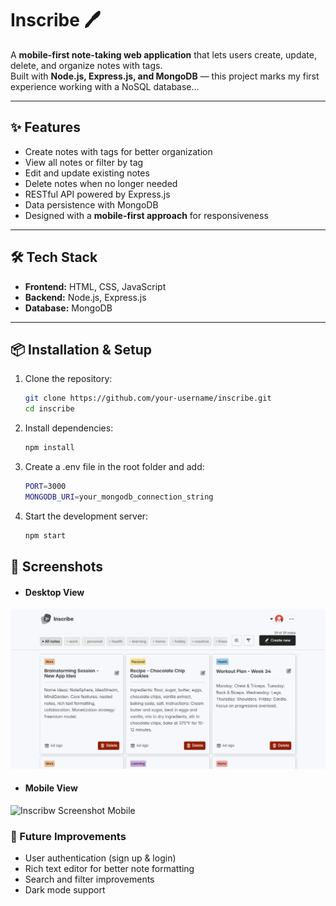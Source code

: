 # Inscribe 🖊️

A **mobile-first note-taking web application** that lets users create, update, delete, and organize notes with tags.  
Built with **Node.js, Express.js, and MongoDB** — this project marks my first experience working with a NoSQL database...

---

## ✨ Features

- Create notes with tags for better organization
- View all notes or filter by tag
- Edit and update existing notes
- Delete notes when no longer needed
- RESTful API powered by Express.js
- Data persistence with MongoDB
- Designed with a **mobile-first approach** for responsiveness

---

## 🛠️ Tech Stack

- **Frontend:** HTML, CSS, JavaScript
- **Backend:** Node.js, Express.js
- **Database:** MongoDB

---

## 📦 Installation & Setup

1. Clone the repository:
   ```bash
   git clone https://github.com/your-username/inscribe.git
   cd inscribe
   ```
2. Install dependencies:
   ```bash
   npm install
   ```
3. Create a .env file in the root folder and add:
   ```bash
   PORT=3000
   MONGODB_URI=your_mongodb_connection_string
   ```
4. Start the development server:
   ```bash
   npm start
   ```

## 📸 Screenshots

- #### Desktop View

![Inscribe Screenshot Desktop](./assets/Screenshot_20250904_115837.png)

- #### Mobile View

![Inscribw Screenshot Mobile](./assets/images/Screenshot_20250904_122316.png)

### 🚀 Future Improvements

- User authentication (sign up & login)
- Rich text editor for better note formatting
- Search and filter improvements
- Dark mode support
